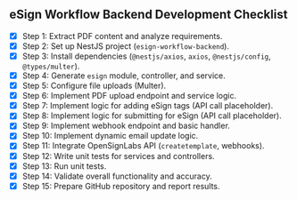 ## eSign Workflow Backend Development Checklist

- [x] Step 1: Extract PDF content and analyze requirements.
- [x] Step 2: Set up NestJS project (`esign-workflow-backend`).
- [x] Step 3: Install dependencies (`@nestjs/axios`, `axios`, `@nestjs/config`, `@types/multer`).
- [x] Step 4: Generate `esign` module, controller, and service.
- [x] Step 5: Configure file uploads (Multer).
- [x] Step 6: Implement PDF upload endpoint and service logic.
- [x] Step 7: Implement logic for adding eSign tags (API call placeholder).
- [x] Step 8: Implement logic for submitting for eSign (API call placeholder).
- [x] Step 9: Implement webhook endpoint and basic handler.
- [x] Step 10: Implement dynamic email update logic.
- [x] Step 11: Integrate OpenSignLabs API (`createtemplate`, webhooks).
- [x] Step 12: Write unit tests for services and controllers.
- [x] Step 13: Run unit tests.
- [x] Step 14: Validate overall functionality and accuracy.
- [x] Step 15: Prepare GitHub repository and report results.
